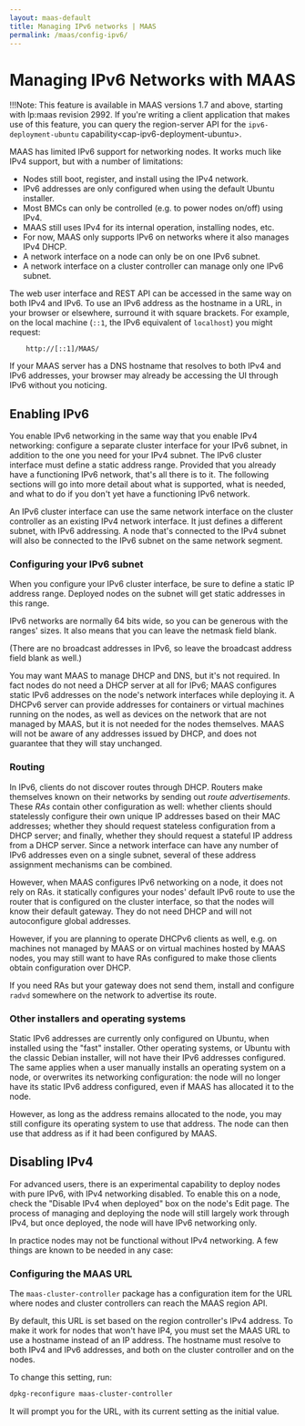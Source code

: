 ```yaml
---
layout: maas-default
title: Managing IPv6 networks | MAAS
permalink: /maas/config-ipv6/
---
```


# Managing IPv6 Networks with MAAS

!!!Note: This feature is available in MAAS versions 1.7 and above, starting
with lp:maas revision 2992. If you're writing a client application that makes
use of this feature, you can query the region-server API for the
`ipv6-deployment-ubuntu` capability\<cap-ipv6-deployment-ubuntu\>.

MAAS has limited IPv6 support for networking nodes. It works much like IPv4
support, but with a number of limitations:

-   Nodes still boot, register, and install using the IPv4 network.
-   IPv6 addresses are only configured when using the default Ubuntu installer.
-   Most BMCs can only be controlled (e.g. to power nodes on/off) using IPv4.
-   MAAS still uses IPv4 for its internal operation, installing nodes, etc.
-   For now, MAAS only supports IPv6 on networks where it also manages IPv4 DHCP.
-   A network interface on a node can only be on one IPv6 subnet.
-   A network interface on a cluster controller can manage only one IPv6 subnet.

The web user interface and REST API can be accessed in the same way on both
IPv4 and IPv6. To use an IPv6 address as the hostname in a URL, in your browser
or elsewhere, surround it with square brackets. For example, on the local
machine (`::1`, the IPv6 equivalent of `localhost`) you might request:

```no-highlight
    http://[::1]/MAAS/
```

If your MAAS server has a DNS hostname that resolves to both IPv4 and IPv6
addresses, your browser may already be accessing the UI through IPv6 without
you noticing.

## Enabling IPv6

You enable IPv6 networking in the same way that you enable IPv4 networking:
configure a separate cluster interface for your IPv6 subnet, in addition to
the one you need for your IPv4 subnet. The IPv6 cluster interface must define
a static address range. Provided that you already have a functioning IPv6
network, that's all there is to it. The following sections will go into more
detail about what is supported, what is needed, and what to do if you don't
yet have a functioning IPv6 network.

An IPv6 cluster interface can use the same network interface on the cluster
controller as an existing IPv4 network interface. It just defines a different
subnet, with IPv6 addressing. A node that's connected to the IPv4 subnet will
also be connected to the IPv6 subnet on the same network segment.

### Configuring your IPv6 subnet

When you configure your IPv6 cluster interface, be sure to define a static IP
address range. Deployed nodes on the subnet will get static addresses in this
range.

IPv6 networks are normally 64 bits wide, so you can be generous with the ranges'
sizes. It also means that you can leave the netmask field blank.

(There are no broadcast addresses in IPv6, so leave the broadcast address field
blank as well.)

You may want MAAS to manage DHCP and DNS, but it's not required. In fact nodes
do not need a DHCP server at all for IPv6; MAAS configures static IPv6 addresses
on the node's network interfaces while deploying it. A DHCPv6 server can provide
addresses for containers or virtual machines running on the nodes, as well as
devices on the network that are not managed by MAAS, but it is not needed for
the nodes themselves. MAAS will not be aware of any addresses issued by DHCP,
and does not guarantee that they will stay unchanged.

### Routing

In IPv6, clients do not discover routes through DHCP. Routers make themselves
known on their networks by sending out *route advertisements*. These *RAs*
contain other configuration as well: whether clients should statelessly
configure their own unique IP addresses based on their MAC addresses; whether
they should request stateless configuration from a DHCP server; and finally,
whether they should request a stateful IP address from a DHCP server. Since a
network interface can have any number of IPv6 addresses even on a single
subnet, several of these address assignment mechanisms can be combined.

However, when MAAS configures IPv6 networking on a node, it does not rely on 
RAs. it statically configures your nodes' default IPv6 route to use the router 
that is configured on the cluster interface, so that the nodes will know their 
default gateway. They do not need DHCP and will not autoconfigure global
addresses.

However, if you are planning to operate DHCPv6 clients as well, e.g. on machines 
not managed by MAAS or on virtual machines hosted by MAAS nodes, you may still 
want to have RAs configured to make those clients obtain configuration over DHCP.

If you need RAs but your gateway does not send them, install and configure
 `radvd` somewhere on the network to advertise its route.

### Other installers and operating systems

Static IPv6 addresses are currently only configured on Ubuntu, when installed 
using the "fast" installer. Other operating systems, or Ubuntu with the classic 
Debian installer, will not have their IPv6 addresses configured. The same 
applies when a user manually installs an operating system on a node, or 
overwrites its networking configuration: the node will no 
longer have its static IPv6 address configured, even if MAAS has allocated it 
to the node.

However, as long as the address remains allocated to the node, you may still 
configure its operating system to use that address. The node can then use that 
address as if it had been configured by MAAS.

## Disabling IPv4

For advanced users, there is an experimental capability to deploy nodes with 
pure IPv6, with IPv4 networking disabled. To enable this on a node, check the 
"Disable IPv4 when deployed" box on the node's Edit page. The process of 
managing and deploying the node will still largely work through IPv4, but
 once deployed, the node will have IPv6 networking only.

In practice nodes may not be functional without IPv4 networking. A few things 
are known to be needed in any case:

### Configuring the MAAS URL

The `maas-cluster-controller` package has a configuration item for the URL where
nodes and cluster controllers can reach the MAAS region API.

By default, this URL is set based on the region controller's IPv4 address. To 
make it work for nodes that won't have IP4, you must set the MAAS URL to use a 
hostname instead of an IP address. The hostname must resolve to both IPv4 and 
IPv6 addresses, and both on the cluster controller and on the nodes.

To change this setting, run:

```bash
dpkg-reconfigure maas-cluster-controller
```

It will prompt you for the URL, with its current setting as the initial value.
